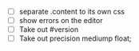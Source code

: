 - [ ] separate .content to its own css
- [ ] show errors on the editor
- [ ] Take out #version
- [ ] Take out precision mediump float;
